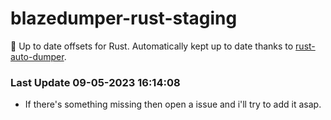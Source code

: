 # blazedumper-rust-staging

🚀 Up to date offsets for Rust. Automatically kept up to date thanks to [rust-auto-dumper](https://github.com/Akandesh/rust-auto-dumper).


### Last Update 09-05-2023 16:14:08
- If there's something missing then open a issue and i'll try to add it asap.